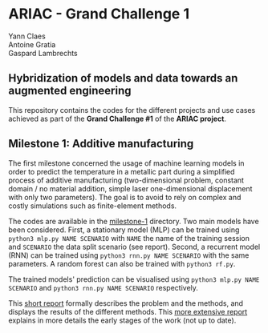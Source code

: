 # ARIAC - Grand Challenge 1

Yann Claes<br/>Antoine Gratia<br/>Gaspard Lambrechts

## Hybridization of models and data towards an augmented engineering

This repository contains the codes for the different projects and use cases
achieved as part of the **Grand Challenge #1** of the **ARIAC project**.

## Milestone 1: Additive manufacturing

The first milestone concerned the usage of machine learning models in order
to predict the temperature in a metallic part during a simplified process of
additive manufacturing (two-dimensional problem, constant domain / no material
addition, simple laser one-dimensional displacement with only two parameters).
The goal is to avoid to rely on complex and costly simulations such as
finite-element methods.

The codes are available in the [milestone-1](./milestone-1) directory. Two main
models have been considered. First, a stationary model (MLP) can be trained
using `python3 mlp.py NAME SCENARIO` with `NAME` the name of the training
session and `SCENARIO` the data split scenario (see report). Second, a
recurrent model (RNN) can be trained using `python3 rnn.py NAME SCENARIO` with
the same parameters. A random forest can also be trained with `python3 rf.py`.

The trained models' prediction can be visualised using `python3 mlp.py NAME
SCENARIO` and `python3 rnn.py NAME SCENARIO` respectively.

This [short report](./milestone-1/short-report.pdf) formally describes the
problem and the methods, and displays the results of the different methods.
This [more extensive report](./milestonee-1/long-report.pdf) explains in more
details the early stages of the work (not up to date).
